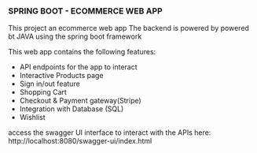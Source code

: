### SPRING BOOT - ECOMMERCE WEB APP

This project an ecommerce web app
The backend is powered by powered bt JAVA using the spring boot framework

This web app contains the following features:
- API endpoints for the app to interact
- Interactive Products page
- Sign in/out feature
- Shopping Cart
- Checkout & Payment gateway(Stripe)
- Integration with Database (SQL)
- Wishlist

access the swagger UI interface to interact with the APIs here: http://localhost:8080/swagger-ui/index.html
